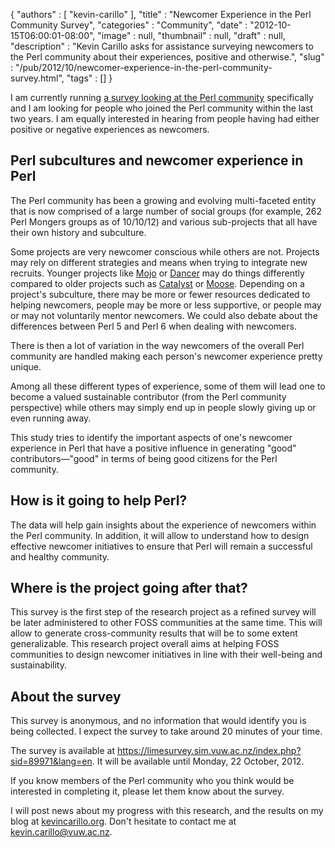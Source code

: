 {
   "authors" : [
      "kevin-carillo"
   ],
   "title" : "Newcomer Experience in the Perl Community Survey",
   "categories" : "Community",
   "date" : "2012-10-15T06:00:01-08:00",
   "image" : null,
   "thumbnail" : null,
   "draft" : null,
   "description" : "Kevin Carillo asks for assistance surveying newcomers to the Perl community about their experiences, positive and otherwise.",
   "slug" : "/pub/2012/10/newcomer-experience-in-the-perl-community-survey.html",
   "tags" : []
}



I am currently running [a survey looking at the Perl community](https://limesurvey.sim.vuw.ac.nz/index.php?sid=89971&lang=en) specifically and I am looking for people who joined the Perl community within the last two years. I am equally interested in hearing from people having had either positive or negative experiences as newcomers.

Perl subcultures and newcomer experience in Perl
------------------------------------------------

The Perl community has been a growing and evolving multi-faceted entity that is now comprised of a large number of social groups (for example, 262 Perl Mongers groups as of 10/10/12) and various sub-projects that all have their own history and subculture.

Some projects are very newcomer conscious while others are not. Projects may rely on different strategies and means when trying to integrate new recruits. Younger projects like [Mojo](http://mojolicio.us/) or [Dancer](http://perldancer.org/) may do things differently compared to older projects such as [Catalyst](http://catalystframework.org/) or [Moose](http://moose.perl.org/). Depending on a project's subculture, there may be more or fewer resources dedicated to helping newcomers, people may be more or less supportive, or people may or may not voluntarily mentor newcomers. We could also debate about the differences between Perl 5 and Perl 6 when dealing with newcomers.

There is then a lot of variation in the way newcomers of the overall Perl community are handled making each person's newcomer experience pretty unique.

Among all these different types of experience, some of them will lead one to become a valued sustainable contributor (from the Perl community perspective) while others may simply end up in people slowly giving up or even running away.

This study tries to identify the important aspects of one's newcomer experience in Perl that have a positive influence in generating "good" contributors—"good" in terms of being good citizens for the Perl community.

How is it going to help Perl?
-----------------------------

The data will help gain insights about the experience of newcomers within the Perl community. In addition, it will allow to understand how to design effective newcomer initiatives to ensure that Perl will remain a successful and healthy community.

Where is the project going after that?
--------------------------------------

This survey is the first step of the research project as a refined survey will be later administered to other FOSS communities at the same time. This will allow to generate cross-community results that will be to some extent generalizable. This research project overall aims at helping FOSS communities to design newcomer initiatives in line with their well-being and sustainability.

About the survey
----------------

This survey is anonymous, and no information that would identify you is being collected. I expect the survey to take around 20 minutes of your time.

The survey is available at <https://limesurvey.sim.vuw.ac.nz/index.php?sid=89971&lang=en>. It will be available until Monday, 22 October, 2012.

If you know members of the Perl community who you think would be interested in completing it, please let them know about the survey.

I will post news about my progress with this research, and the results on my blog at [kevincarillo.org](http://kevincarillo.org/). Don't hesitate to contact me at <kevin.carillo@vuw.ac.nz>.

